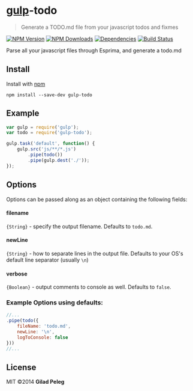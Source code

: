 # [gulp](https://github.com/wearefractal/gulp)-todo
> Generate a TODO.md file from your javascript todos and fixmes

[![NPM Version](http://img.shields.io/npm/v/gulp-todo.svg?style=flat)](https://npmjs.org/package/gulp-todo)
[![NPM Downloads](http://img.shields.io/npm/dm/gulp-todo.svg?style=flat)](https://npmjs.org/package/gulp-todo)
[![Dependencies](http://img.shields.io/gemnasium/pgilad/gulp-todo.svg?style=flat)](https://gemnasium.com/pgilad/gulp-todo)
[![Build Status](https://travis-ci.org/pgilad/gulp-todo.svg?style=flat)](https://travis-ci.org/pgilad/gulp-todo)

Parse all your javascript files through Esprima, and generate a todo.md

## Install

Install with [npm](https://npmjs.org/package/gulp-todo)

```
npm install --save-dev gulp-todo
```

## Example

```js
var gulp = require('gulp');
var todo = require('gulp-todo');

gulp.task('default', function() {
    gulp.src('js/**/*.js')
        .pipe(todo())
        .pipe(gulp.dest('./'));
});
```

## Options

Options can be passed along as an object containing the following fields:

#### filename

`{String}` - specify the output filename. Defaults to `todo.md`.

#### newLine

`{String}` - how to separate lines in the output file. Defaults to your OS's default line separator (usually `\n`)

#### verbose

`{Boolean}` - output comments to console as well. Defaults to `false`.

### Example Options using defaults:

```js
//...
.pipe(todo({
    fileName: 'todo.md',
    newLine: '\n',
    logToConsole: false
}))
//...
```

## License

MIT ©2014 **Gilad Peleg**
